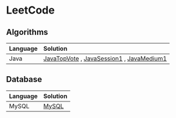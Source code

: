 # LeetCode

## Algorithms

| Language | Solution |
| :- | :- |
| Java | [JavaTopVote](/Algorithms/Java/topvote/) , [JavaSession1](/Algorithms/Java/session1/) , [JavaMedium1](/Algorithms/Java/medium1/) |

## Database

| Language | Solution |
| :- | :- |
| MySQL | [MySQL](/Database/MySQL/) |
